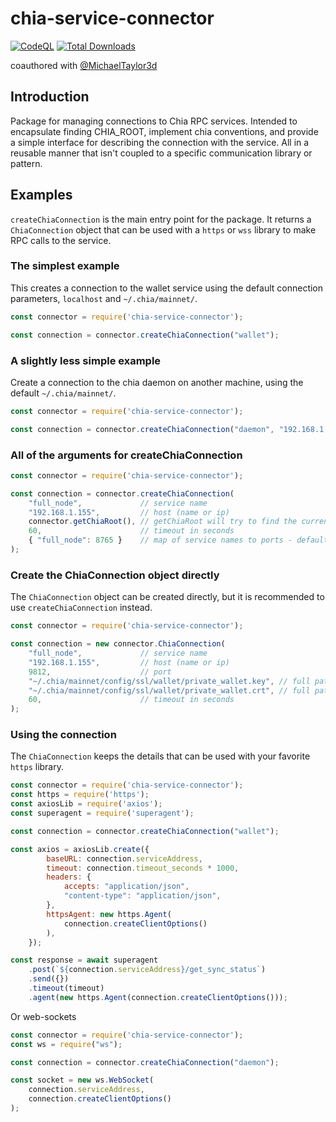 # chia-service-connector

[![CodeQL](https://github.com/dkackman/chia-service-connector/actions/workflows/github-code-scanning/codeql/badge.svg)](https://github.com/dkackman/chia-service-connector/actions/workflows/github-code-scanning/codeql)
<a href="https://www.npmjs.com/package/chia-service-connectorl"><img src="https://img.shields.io/npm/dt/chia-service-connector.svg?sanitize=true" alt="Total Downloads"></a>

coauthored with [@MichaelTaylor3d](https://github.com/MichaelTaylor3D)

## Introduction

Package for managing connections to Chia RPC services. Intended to encapsulate finding CHIA_ROOT, implement chia conventions, and provide a simple interface for describing the
connection with the service. All in a reusable manner that isn't coupled to a specific communication library or pattern.

## Examples

`createChiaConnection` is the main entry point for the package. It returns a `ChiaConnection` object that can be used with a `https` or `wss` library to make RPC calls to the service.

### The simplest example

This creates a connection to the wallet service using the default connection parameters, `localhost` and `~/.chia/mainnet/`.

```javascript
const connector = require('chia-service-connector');

const connection = connector.createChiaConnection("wallet");
```

### A slightly less simple example

Create a connection to the chia daemon on another machine, using the default `~/.chia/mainnet/`.

```javascript
const connector = require('chia-service-connector');

const connection = connector.createChiaConnection("daemon", "192.168.1.155");
```

### All of the arguments for createChiaConnection

```javascript
const connector = require('chia-service-connector');

const connection = connector.createChiaConnection(
    "full_node",             // service name 
    "192.168.1.155",         // host (name or ip)
    connector.getChiaRoot(), // getChiaRoot will try to find the current CHIA_ROOT
    60,                      // timeout in seconds
    { "full_node": 8765 }    // map of service names to ports - defaults to the standard ports
);
```

### Create the ChiaConnection object directly

The `ChiaConnection` object can be created directly, but it is recommended to use `createChiaConnection` instead.

```javascript
const connector = require('chia-service-connector');

const connection = new connector.ChiaConnection(
    "full_node",             // service name 
    "192.168.1.155",         // host (name or ip)
    9812,                    // port
    "~/.chia/mainnet/config/ssl/wallet/private_wallet.key", // full path to the cert file 
    "~/.chia/mainnet/config/ssl/wallet/private_wallet.crt", // full path to the key file
    60,                      // timeout in seconds
);
```

### Using the connection

The `ChiaConnection` keeps the details that can be used with your favorite `https` library.

```javascript
const connector = require('chia-service-connector');
const https = require('https');
const axiosLib = require('axios');
const superagent = require('superagent');

const connection = connector.createChiaConnection("wallet");

const axios = axiosLib.create({
        baseURL: connection.serviceAddress,
        timeout: connection.timeout_seconds * 1000,
        headers: {
            accepts: "application/json",
            "content-type": "application/json",
        },
        httpsAgent: new https.Agent(
            connection.createClientOptions()
        ),
    });

const response = await superagent
    .post(`${connection.serviceAddress}/get_sync_status`)
    .send({})
    .timeout(timeout)
    .agent(new https.Agent(connection.createClientOptions()));
```

Or web-sockets

```javascript
const connector = require('chia-service-connector');
const ws = require("ws");

const connection = connector.createChiaConnection("daemon");

const socket = new ws.WebSocket(
    connection.serviceAddress,
    connection.createClientOptions()
);
```
